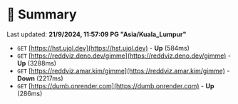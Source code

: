 # 📖 Summary
Last updated: **21/9/2024, 11:57:09 PG "Asia/Kuala_Lumpur"**

- `GET` [https://hst.ujol.dev](https://hst.ujol.dev) - **Up** (584ms)
- `GET` [https://reddviz.deno.dev/gimme](https://reddviz.deno.dev/gimme) - **Up** (3288ms)
- `GET` [https://reddviz.amar.kim/gimme](https://reddviz.amar.kim/gimme) - **Down** (2217ms)
- `GET` [https://dumb.onrender.com](https://dumb.onrender.com) - **Up** (286ms)
